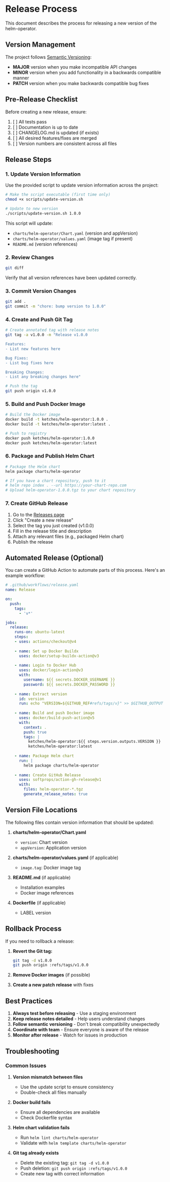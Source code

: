 # Release Process

This document describes the process for releasing a new version of the helm-operator.

## Version Management

The project follows [Semantic Versioning](https://semver.org/):

- **MAJOR** version when you make incompatible API changes
- **MINOR** version when you add functionality in a backwards compatible manner
- **PATCH** version when you make backwards compatible bug fixes

## Pre-Release Checklist

Before creating a new release, ensure:

1. [ ] All tests pass
2. [ ] Documentation is up to date
3. [ ] CHANGELOG.md is updated (if exists)
4. [ ] All desired features/fixes are merged
5. [ ] Version numbers are consistent across all files

## Release Steps

### 1. Update Version Information

Use the provided script to update version information across the project:

```bash
# Make the script executable (first time only)
chmod +x scripts/update-version.sh

# Update to new version
./scripts/update-version.sh 1.0.0
```

This script will update:

- `charts/helm-operator/Chart.yaml` (version and appVersion)
- `charts/helm-operator/values.yaml` (image tag if present)
- `README.md` (version references)

### 2. Review Changes

```bash
git diff
```

Verify that all version references have been updated correctly.

### 3. Commit Version Changes

```bash
git add .
git commit -m "chore: bump version to 1.0.0"
```

### 4. Create and Push Git Tag

```bash
# Create annotated tag with release notes
git tag -a v1.0.0 -m "Release v1.0.0

Features:
- List new features here

Bug Fixes:
- List bug fixes here

Breaking Changes:
- List any breaking changes here"

# Push the tag
git push origin v1.0.0
```

### 5. Build and Push Docker Image

```bash
# Build the Docker image
docker build -t ketches/helm-operator:1.0.0 .
docker build -t ketches/helm-operator:latest .

# Push to registry
docker push ketches/helm-operator:1.0.0
docker push ketches/helm-operator:latest
```

### 6. Package and Publish Helm Chart

```bash
# Package the Helm chart
helm package charts/helm-operator

# If you have a chart repository, push to it
# helm repo index . --url https://your-chart-repo.com
# Upload helm-operator-1.0.0.tgz to your chart repository
```

### 7. Create GitHub Release

1. Go to the [Releases page](https://github.com/ketches/helm-operator/releases)
2. Click "Create a new release"
3. Select the tag you just created (v1.0.0)
4. Fill in the release title and description
5. Attach any relevant files (e.g., packaged Helm chart)
6. Publish the release

## Automated Release (Optional)

You can create a GitHub Action to automate parts of this process. Here's an example workflow:

```yaml
# .github/workflows/release.yaml
name: Release

on:
  push:
    tags:
      - 'v*'

jobs:
  release:
    runs-on: ubuntu-latest
    steps:
    - uses: actions/checkout@v4
    
    - name: Set up Docker Buildx
      uses: docker/setup-buildx-action@v3
    
    - name: Login to Docker Hub
      uses: docker/login-action@v3
      with:
        username: ${{ secrets.DOCKER_USERNAME }}
        password: ${{ secrets.DOCKER_PASSWORD }}
    
    - name: Extract version
      id: version
      run: echo "VERSION=${GITHUB_REF#refs/tags/v}" >> $GITHUB_OUTPUT
    
    - name: Build and push Docker image
      uses: docker/build-push-action@v5
      with:
        context: .
        push: true
        tags: |
          ketches/helm-operator:${{ steps.version.outputs.VERSION }}
          ketches/helm-operator:latest
    
    - name: Package Helm chart
      run: |
        helm package charts/helm-operator
    
    - name: Create GitHub Release
      uses: softprops/action-gh-release@v1
      with:
        files: helm-operator-*.tgz
        generate_release_notes: true
```

## Version File Locations

The following files contain version information that should be updated:

1. **charts/helm-operator/Chart.yaml**
   - `version`: Chart version
   - `appVersion`: Application version

2. **charts/helm-operator/values.yaml** (if applicable)
   - `image.tag`: Docker image tag

3. **README.md** (if applicable)
   - Installation examples
   - Docker image references

4. **Dockerfile** (if applicable)
   - LABEL version

## Rollback Process

If you need to rollback a release:

1. **Revert the Git tag:**

   ```bash
   git tag -d v1.0.0
   git push origin :refs/tags/v1.0.0
   ```

2. **Remove Docker images** (if possible)

3. **Create a new patch release** with fixes

## Best Practices

1. **Always test before releasing** - Use a staging environment
2. **Keep release notes detailed** - Help users understand changes
3. **Follow semantic versioning** - Don't break compatibility unexpectedly
4. **Coordinate with team** - Ensure everyone is aware of the release
5. **Monitor after release** - Watch for issues in production

## Troubleshooting

### Common Issues

1. **Version mismatch between files**
   - Use the update script to ensure consistency
   - Double-check all files manually

2. **Docker build fails**
   - Ensure all dependencies are available
   - Check Dockerfile syntax

3. **Helm chart validation fails**
   - Run `helm lint charts/helm-operator`
   - Validate with `helm template charts/helm-operator`

4. **Git tag already exists**
   - Delete the existing tag: `git tag -d v1.0.0`
   - Push deletion: `git push origin :refs/tags/v1.0.0`
   - Create new tag with correct information
